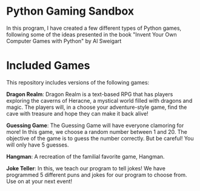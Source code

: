 # Python Gaming Sandbox

In this program, I have created a few different types of Python games, following some of the ideas presented in the book "Invent Your Own Computer Games with Python" by Al Sweigart

# Included Games
This repository includes versions of the following games:

**Dragon Realm**: Dragon Realm is a text-based RPG that has players exploring the caverns of Heracne, a mystical world filled with dragons and magic. The players will, in a choose your adventure-style game, find the cave with treasure and hope they can make it back alive!

**Guessing Game**: The Guessing Game will have everyone clamoring for more! In this game, we choose a random number between 1 and 20. The objective of the game is to guess the number correctly. But be careful! You will only have 5 guesses.

**Hangman**: A recreation of the familial favorite game, Hangman. 

**Joke Teller**: In this, we teach our program to tell jokes! We have programmed 5 different puns and jokes for our program to choose from. Use on at your next event!

